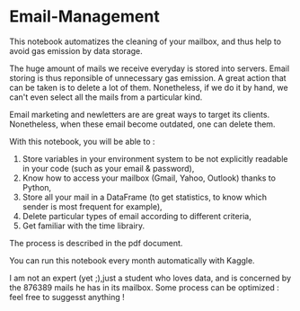 # Email-Management
This notebook automatizes the cleaning of your mailbox, and thus help to avoid gas emission by data storage.

The huge amount of mails we receive everyday is stored into servers. Email storing is thus reponsible of unnecessary gas emission. A great action that can be taken is to delete a lot of them. Nonetheless, if we do it by hand, we can't even select all the mails from a particular kind.

Email marketing and newletters are are great ways to target its clients. Nonetheless, when these email become outdated, one can delete them. 

With this notebook, you will be able to :

1. Store variables in your environment system to be not explicitly readable in your code (such as your email & password),
2. Know how to access your mailbox (Gmail, Yahoo, Outlook) thanks to Python,
3. Store all your mail in a DataFrame (to get statistics, to know which sender is most frequent for example), 
4. Delete particular types of email according to different criteria, 
5. Get familiar with the time librairy. 

The process is described in the pdf document.

You can run this notebook every month automatically with Kaggle. 

I am not an expert (yet ;),just a student who loves data, and is concerned by the 876389 mails he has in its mailbox. Some process can be optimized : feel free to suggesst anything !
